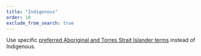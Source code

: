 ```yaml
---
title: "Indigenous"
order: 10
exclude_from_search: true
---
```


Use specific [preferred Aboriginal and Torres Strait Islander terms](/accessibility-inclusivity/#aboriginal-torres-strait-islander-peoples) instead of Indigenous.
